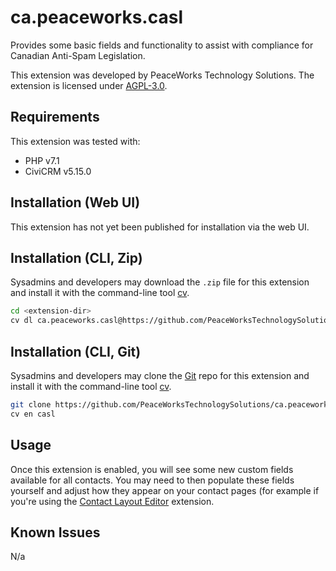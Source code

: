 # ca.peaceworks.casl

Provides some basic fields and functionality to assist with compliance for Canadian Anti-Spam Legislation. 

This extension was developed by PeaceWorks Technology Solutions. The extension is licensed under [AGPL-3.0](LICENSE.txt).

## Requirements

This extension was tested with: 

* PHP v7.1
* CiviCRM v5.15.0

## Installation (Web UI)

This extension has not yet been published for installation via the web UI.

## Installation (CLI, Zip)

Sysadmins and developers may download the `.zip` file for this extension and
install it with the command-line tool [cv](https://github.com/civicrm/cv).

```bash
cd <extension-dir>
cv dl ca.peaceworks.casl@https://github.com/PeaceWorksTechnologySolutions/ca.peaceworks.casl/archive/master.zip
```

## Installation (CLI, Git)

Sysadmins and developers may clone the [Git](https://en.wikipedia.org/wiki/Git) repo for this extension and
install it with the command-line tool [cv](https://github.com/civicrm/cv).

```bash
git clone https://github.com/PeaceWorksTechnologySolutions/ca.peaceworks.casl.git
cv en casl
```

## Usage

Once this extension is enabled, you will see some new custom fields available for all contacts. You may need to then populate these fields yourself and adjust how they appear on your contact pages (for example if you're using the [Contact Layout Editor](https://civicrm.org/extensions/contact-layout-editor) extension.

## Known Issues

N/a

